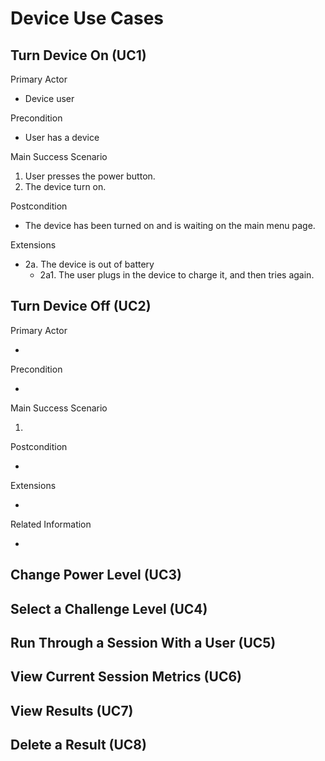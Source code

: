 # Device Use Cases

## Turn Device On (UC1)

Primary Actor

* Device user

Precondition

* User has a device

Main Success Scenario

1. User presses the power button.
2. The device turn on.

Postcondition

* The device has been turned on and is waiting on the main menu page.

Extensions

* 2a. The device is out of battery
  * 2a1. The user plugs in the device to charge it, and then tries again.

## Turn Device Off (UC2)

Primary Actor

*

Precondition

*

Main Success Scenario

1.

Postcondition

*

Extensions

*

Related Information

*

## Change Power Level (UC3)

## Select a Challenge Level (UC4)

## Run Through a Session With a User (UC5)

## View Current Session Metrics (UC6)

## View Results (UC7)

## Delete a Result (UC8)

